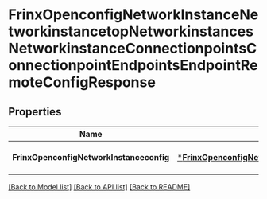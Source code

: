 # FrinxOpenconfigNetworkInstanceNetworkinstancetopNetworkinstancesNetworkinstanceConnectionpointsConnectionpointEndpointsEndpointRemoteConfigResponse

## Properties
Name | Type | Description | Notes
------------ | ------------- | ------------- | -------------
**FrinxOpenconfigNetworkInstanceconfig** | [***FrinxOpenconfigNetworkInstanceNetworkinstancetopNetworkinstancesNetworkinstanceConnectionpointsConnectionpointEndpointsEndpointRemoteConfig**](frinx.openconfig.network.instance.networkinstancetop.networkinstances.networkinstance.connectionpoints.connectionpoint.endpoints.endpoint.remote.Config.md) |  | [optional] [default to null]

[[Back to Model list]](../README.md#documentation-for-models) [[Back to API list]](../README.md#documentation-for-api-endpoints) [[Back to README]](../README.md)


